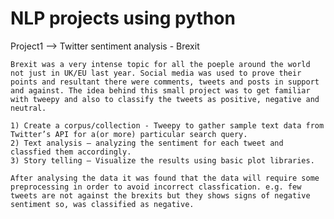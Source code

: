 # NLP projects using python


   Project1 --> Twitter sentiment analysis - Brexit


    Brexit was a very intense topic for all the poeple around the world not just in UK/EU last year. Social media was used to prove their   points and resultant there were comments, tweets and posts in support and against. The idea behind this small project was to get familiar with tweepy and also to classify the tweets as positive, negative and neutral. 

    1) Create a corpus/collection - Tweepy to gather sample text data from Twitter’s API for a(or more) particular search query.
    2) Text analysis — analyzing the sentiment for each tweet and classfied them accordingly.
    3) Story telling — Visualize the results using basic plot libraries.
    
    After analysing the data it was found that the data will require some preprocessing in order to avoid incorrect classfication. e.g. few tweets are not against the brexits but they shows signs of negative sentiment so, was classified as negative. 
